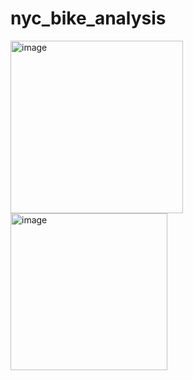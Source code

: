 # nyc_bike_analysis
<img width="276" alt="image" src="https://github.com/user-attachments/assets/0d53cdf8-fbb2-4b69-853b-94cdf9dfffc6" />
<img width="251" alt="image" src="https://github.com/user-attachments/assets/226a1600-0735-462c-81da-7bf59646b51f" />
